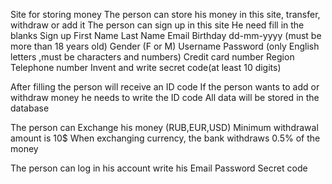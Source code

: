 Site for storing money
The person can store his money in this site, transfer, withdraw or add it
The person can sign up in this site 
He need fill in the blanks 
Sign up
First Name
Last Name 
Email
Birthday  dd-mm-yyyy (must be more than 18 years old)
Gender (F or M)
Username 
Password (only English letters ,must be characters and numbers)
Credit card number
Region 
Telephone number
Invent and write secret code(at least 10 digits)

Аfter filling the person will receive an ID code
If the person wants to add  or withdraw  money he needs to write the ID code
Аll data will be stored in the database
 
The person can Exchange his money (RUB,EUR,USD)
Minimum withdrawal amount is 10$
When exchanging currency, the bank withdraws 0.5% of the money

The person can log in his account write his
Email
Password 
Secret code
